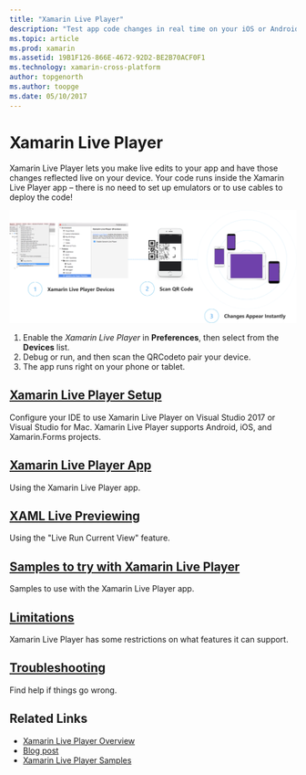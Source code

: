 ```yaml
---
title: "Xamarin Live Player"
description: "Test app code changes in real time on your iOS or Android device"
ms.topic: article
ms.prod: xamarin
ms.assetid: 19B1F126-866E-4672-92D2-BE2B70ACF0F1
ms.technology: xamarin-cross-platform
author: topgenorth
ms.author: toopge
ms.date: 05/10/2017
---
```


# Xamarin Live Player

Xamarin Live Player lets you make live edits to your app and have those changes reflected live on your device. Your code runs inside the Xamarin Live Player app – there is no need to set up emulators or to use cables to deploy the code!

[ ![Xamarin Live Player: Code, Scan, Test](images/xamarin-live.png)](images/xamarin-live-sml.png)

1. Enable the *Xamarin Live Player* in **Preferences**, then select from the **Devices** list.
2. Debug or run, and then scan the QRCodeto pair your device.
3. The app runs right on your phone or tablet.

## [Xamarin Live Player Setup](install.md)

Configure your IDE to use Xamarin Live Player on Visual Studio 2017 or Visual Studio for Mac. Xamarin Live Player supports Android, iOS, and Xamarin.Forms projects.

## [Xamarin Live Player App](player.md)

Using the Xamarin Live Player app.

## [XAML Live Previewing](live-view.md)

Using the "Live Run Current View" feature.

## [Samples to try with Xamarin Live Player](samples.md)

Samples to use with the Xamarin Live Player app.

## [Limitations](limitations.md)

Xamarin Live Player has some restrictions on what features it can support.

## [Troubleshooting](troubleshooting.md)

Find help if things go wrong.


## Related Links

- [Xamarin Live Player Overview](https://xamarin.com/live)
- [Blog post](https://blog.xamarin.com/live-player/)
- [Xamarin Live Player Samples](https://developer.xamarin.com/samples/xamarin-live-player/all/)
